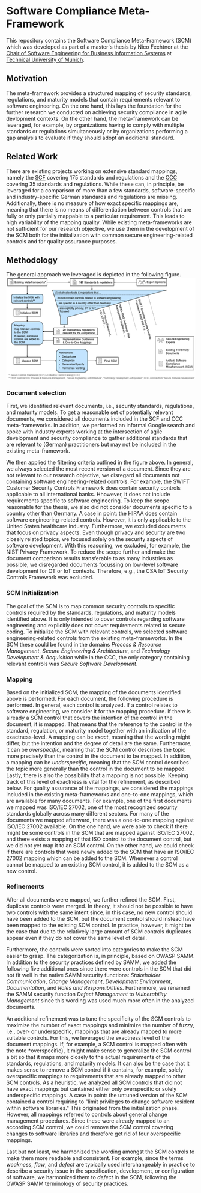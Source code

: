 # Software Compliance Meta-Framework

This repository contains the Software Compliance Meta-Framework (SCM) which was developed as part of a master's thesis by Nico Fechtner at the [Chair of Software Engineering for Business Information Systems](https://wwwmatthes.in.tum.de/pages/t5ma0jrv6q7k/sebis-Public-Website-Home) at [Technical University of Munich](https://www.tum.de/en/).


## Motivation

The meta-framework provides a structured mapping of security standards, regulations, and maturity models that contain requirements relevant to software engineering.
On the one hand, this lays the foundation for the further research we conducted on achieving security compliance in agile devlopment contexts.
On the other hand, the meta-framework can be leveraged, for example, by organizations having to comply with multiple standards or regulations simultaneously or by organizations performing a gap analysis to evaluate if they should adopt an additional standard.

## Related Work

There are existing projects working on extensive standard mappings, namely the [SCF](https://www.securecontrolsframework.com) covering 175 standards and regulations and the [CCC](https://www.auditscripts.com/?attachment\_id=4609) covering 35 standards and regulations.
While these can, in principle, be leveraged for a comparison of more than a few standards, software-specific and industry-specific German standards and regulations are missing.
Additionally, there is no measure of how exact specific mappings are, meaning that there is no means of differentiation between controls that are fully or only partially mappable to a particular requirement.
This leads to high variability of the mapping quality.
While existing meta-frameworks are not sufficient for our research objective, we use them in the development of the SCM both for the initialization with common secure engineering-related controls and for quality assurance purposes.

## Methodology

The general approach we leveraged is depicted in the following figure.
![SCM Methodology](./Images/Methodology.png)

### Document selection

First, we identified relevant documents, i.e., security standards, regulations, and maturity models.
To get a reasonable set of potentially relevant documents, we considered all documents included in the SCF and CCC meta-frameworks.
In addition, we performed an informal Google search and spoke with industry experts working at the intersection of agile development and security compliance to gather additional standards that are relevant to (German) practitioners but may not be included in the existing meta-framework.

We then applied the filtering criteria outlined in the figure above.
In general, we always selected the most recent version of a document.
Since they are not relevant to our research objective, we disregard all documents not containing software engineering-related controls.
For example, the SWIFT Customer Security Controls Framework does contain security controls applicable to all international banks.
Hhowever, it does not include requirements specific to software engineering.
To keep the scope reasonable for the thesis, we also did not consider documents specific to a country other than Germany.
A case in point: the HIPAA does contain software engineering-related controls.
However, it is only applicable to the United States healthcare industry.
Furthermore, we excluded documents that focus on privacy aspects.
Even though privacy and security are two closely related topics, we focused solely on the security aspects of software development.
With this reasoning, we excluded, for example, the NIST Privacy Framework.
To reduce the scope further and make the document comparison results transferable to as many industries as possible, we disregarded documents focussing on low-level software development for OT or IoT contexts.
Therefore, e.g., the CSA IoT Security Controls Framework was excluded.

### SCM Initialization

The goal of the SCM is to map common security controls to specific controls required by the standards, regulations, and maturity models identified above.
It is only intended to cover controls regarding software engineering and explicitly does not cover requirements related to secure coding.
To initialize the SCM with relevant controls, we selected software engineering-related controls from the existing meta-frameworks. In the SCM these could be found in the domains *Process & Resource Management*, *Secure Engineering & Architecture*, and *Technology Development & Acquisition* while in the CCC, the only category containing relevant controls was *Secure Software Development*.

### Mapping

Based on the initialized SCM, the mapping of the documents identified above is performed.
For each document, the following procedure is performed.
In general, each control is analyzed.
If a control relates to software engineering, we consider it for the mapping procedure.
If there is already a SCM control that covers the intention of the control in the document, it is mapped.
That means that the reference to the control in the standard, regulation, or maturity model together with an indication of the exactness-level.
A mapping can be *exact*, meaning that the wording might differ, but the intention and the degree of detail are the same.
Furthermore, it can be *overspecific*, meaning that the SCM control describes the topic more precisely than the control in the document to be mapped.
In addition, a mapping can be *underspecific*, meaning that the SCM control describes the topic more generally than the control in the document to be mapped.
Lastly, there is also the possibility that a mapping is not possible.
Keeping track of this level of exactness is vital for the refinement, as described below.
For quality assurance of the mappings, we considered the mappings included in the existing meta-frameworks and one-to-one mappings, which are available for many documents.
For example, one of the first documents we mapped was ISO/IEC 27002, one of the most recognized security standards globally across many different sectors.
For many of the documents we mapped afterward, there was a one-to-one mapping against ISO/IEC 27002 available.
On the one hand, we were able to check if there might be some controls in the SCM that are mapped against ISO/IEC 27002, and there exists a mapping of that ISO control to the document control, but we did not yet map it to an SCM control.
On the other hand, we could check if there are controls that were newly added to the SCM that have an ISO/IEC 27002 mapping which can be added to the SCM.
Whenever a control cannot be mapped to an existing SCM control, it is added to the SCM as a new control.

### Refinements

After all documents were mapped, we further refined the SCM.
First, duplicate controls were merged.
In theory, it should not be possible to have two controls with the same intent since, in this case, no new control should have been added to the SCM, but the document control should instead have been mapped to the existing SCM control.
In practice, however, it might be the case that due to the relatively large amount of SCM controls duplicates appear even if they do not cover the same level of detail.

Furthermore, the controls were sorted into categories to make the SCM easier to grasp.
The categorization is, in principle, based on OWASP SAMM.
In addition to the security practices defined by SAMM, we added the following five additional ones since there were controls in the SCM that did not fit well in the native SAMM security functions: *Stakeholder Communication*, *Change Management*, *Development Environment*, *Documentation*, and *Roles and Responsibilities*.
Furthermore, we renamed the SAMM security function *Defect Management* to *Vulnerability Management* since this wording was used much more often in the analyzed documents.

An additional refinement was to tune the specificity of the SCM controls to maximize the number of exact mappings and minimize the number of fuzzy, i.e., over- or underspecific, mappings that are already mapped to more suitable controls.
For this, we leveraged the exactness level of the document mappings. If, for example, a SCM control is mapped often with the note *overspecific}, it might make sense to generalize the SCM control a bit so that it maps more closely to the actual requirements of the standards, regulations, and maturity models.
It can also be the case that it makes sense to remove a SCM control if it contains, for example, solely overspecific mappings to requirements that are already mapped to other SCM controls.
As a heuristic, we analyzed all SCM controls that did not have exact mappings but cantained either only overspecific or solely underspecific mappings.
A case in point:  the untuned version of the SCM contained a control requiring to "limit privileges to change software resident within software libraries." This originated from the initialization phase.
However, all mappings referred to controls about general change management procedures.
Since these were already mapped to an according SCM control, we could remove the SCM control covering changes to software libraries and therefore get rid of four overspecific mappings.

Last but not least, we harmonized the wording amongst the SCM controls to make them more readable and consistent.
For example, since the terms *weakness*, *flaw*, and *defect* are typically used interchangeably in practice to describe a security issue in the specification, development, or configuration of software, we harmonized them to *defect* in the SCM, following the OWASP SAMM terminology of security practices.